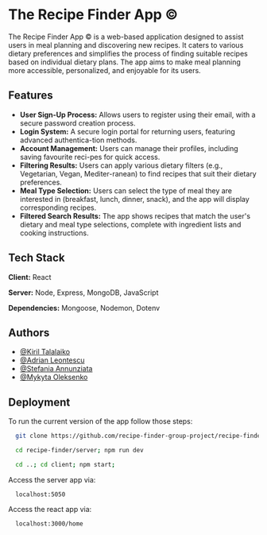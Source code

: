 # The Recipe Finder App ©

The Recipe Finder App © is a web-based application designed to assist users in meal planning and discovering new
recipes. It caters to various dietary preferences and simplifies the process of finding suitable recipes based on
individual dietary plans. The app aims to make meal planning more accessible, personalized, and enjoyable for its users.

## Features

- **User Sign-Up Process:** Allows users to register using their email, with a secure password creation process.
- **Login System:** A secure login portal for returning users, featuring advanced authentica-tion methods.
- **Account Management:** Users can manage their profiles, including saving favourite reci-pes for quick access.
- **Filtering Results:** Users can apply various dietary filters (e.g., Vegetarian, Vegan, Mediter-ranean) to find
  recipes that suit their dietary preferences.
- **Meal Type Selection:** Users can select the type of meal they are interested in (breakfast, lunch, dinner, snack),
  and the app will display corresponding recipes.
- **Filtered Search Results:** The app shows recipes that match the user's dietary and meal type selections, complete
  with ingredient lists and cooking instructions.

## Tech Stack

**Client:** React

**Server:** Node, Express, MongoDB, JavaScript

**Dependencies:** Mongoose, Nodemon, Dotenv

## Authors

- [@Kiril Talalaiko](https://github.com/ervette)
- [@Adrian Leontescu](https://github.com/Ady119)
- [@Stefania Annunziata]()
- [@Mykyta Oleksenko](https://github.com/mykytaoleksenko)

## Deployment

To run the current version of the app follow those steps:

```bash
  git clone https://github.com/recipe-finder-group-project/recipe-finder.git
```

```bash
  cd recipe-finder/server; npm run dev
```

```bash
  cd ..; cd client; npm start;
```

Access the server app via:

```
  localhost:5050
```

Access the react app via:

```
  localhost:3000/home
```
